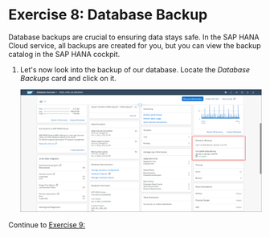 # Exercise 8: Database Backup

Database backups are crucial to ensuring data stays safe. In the SAP HANA Cloud service, all backups are created for you, but you can view the backup catalog in the SAP HANA cockpit.

1. Let's now look into the backup of our database. Locate the *Database Backups* card and click on it.

    ![Database Backup Card](./images/8-01_BackupsCard.png)



Continue to [Exercise 9: ](../ex_9)